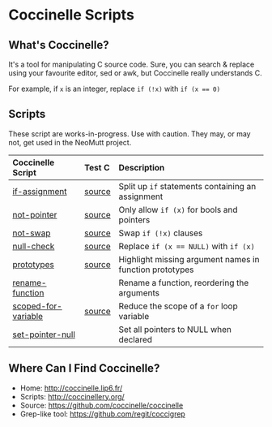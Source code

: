 # Coccinelle Scripts

## What's Coccinelle?

It's a tool for manipulating C source code.  Sure, you can search & replace
using your favourite editor, sed or awk, but Coccinelle really understands C.

For example, if `x` is an integer, replace `if (!x)` with `if (x == 0)`

## Scripts

These script are works-in-progress.  Use with caution.
They may, or may not, get used in the NeoMutt project.

| Coccinelle Script                                | Test C                          | Description                                             |
| :----------------------------------------------- | :------------------------------ | :------------------------------------------------------ |
| [if-assignment](if-assignment.cocci)             | [source](if-assignment.c)       | Split up `if` statements containing an assignment       |
| [not-pointer](not-pointer.cocci)                 | [source](not-pointer.c)         | Only allow `if (x)` for bools and pointers              |
| [not-swap](not-swap.cocci)                       | [source](not-swap.c)            | Swap `if (!x)` clauses                                  |
| [null-check](null-check.cocci)                   | [source](null-check.c)          | Replace `if (x == NULL)` with `if (x)`                  |
| [prototypes](prototypes.cocci)                   | [source](prototypes.c)          | Highlight missing argument names in function prototypes |
| [rename-function](rename-function.cocci)         |                                 | Rename a function, reordering the arguments             |
| [scoped-for-variable](scoped-for-variable.cocci) | [source](scoped-for-variable.c) | Reduce the scope of a `for` loop variable               |
| [set-pointer-null](set-pointer-null.cocci)       |                                 | Set all pointers to NULL when declared                  |

## Where Can I Find Coccinelle?

- Home: http://coccinelle.lip6.fr/
- Scripts: http://coccinellery.org/
- Source: https://github.com/coccinelle/coccinelle
- Grep-like tool: https://github.com/regit/coccigrep

